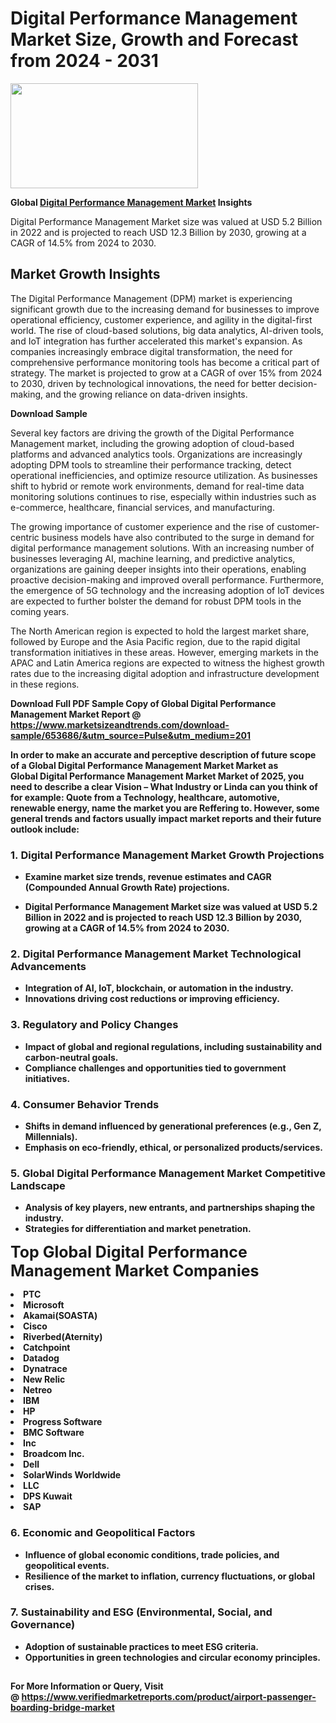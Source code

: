 <H1>Digital Performance Management Market Size, Growth and Forecast from 2024 - 2031</H1><img class="aligncenter size-medium wp-image-584254" src="https://thirdeyenews.in/wp-content/uploads/2024/09/Global-Market-Research-300x168.jpeg" alt="" width="300" height="168" /><p><strong>Global&nbsp;<a href="https://www.marketsizeandtrends.com/download-sample/653686/&amp;utm_source=Pulse&amp;utm_medium=201">Digital Performance Management Market</a> Insights</strong></p><p>Digital Performance Management Market size was valued at USD 5.2 Billion in 2022 and is projected to reach USD 12.3 Billion by 2030, growing at a CAGR of 14.5% from 2024 to 2030.</p><p><h2>Market Growth Insights</h2> <p>The Digital Performance Management (DPM) market is experiencing significant growth due to the increasing demand for businesses to improve operational efficiency, customer experience, and agility in the digital-first world. The rise of cloud-based solutions, big data analytics, AI-driven tools, and IoT integration has further accelerated this market's expansion. As companies increasingly embrace digital transformation, the need for comprehensive performance monitoring tools has become a critical part of strategy. The market is projected to grow at a CAGR of over 15% from 2024 to 2030, driven by technological innovations, the need for better decision-making, and the growing reliance on data-driven insights.</p> <p><strong>Download Sample</strong></p> <p>Several key factors are driving the growth of the Digital Performance Management market, including the growing adoption of cloud-based platforms and advanced analytics tools. Organizations are increasingly adopting DPM tools to streamline their performance tracking, detect operational inefficiencies, and optimize resource utilization. As businesses shift to hybrid or remote work environments, demand for real-time data monitoring solutions continues to rise, especially within industries such as e-commerce, healthcare, financial services, and manufacturing.</p> <p>The growing importance of customer experience and the rise of customer-centric business models have also contributed to the surge in demand for digital performance management solutions. With an increasing number of businesses leveraging AI, machine learning, and predictive analytics, organizations are gaining deeper insights into their operations, enabling proactive decision-making and improved overall performance. Furthermore, the emergence of 5G technology and the increasing adoption of IoT devices are expected to further bolster the demand for robust DPM tools in the coming years.</p> <p>The North American region is expected to hold the largest market share, followed by Europe and the Asia Pacific region, due to the rapid digital transformation initiatives in these areas. However, emerging markets in the APAC and Latin America regions are expected to witness the highest growth rates due to the increasing digital adoption and infrastructure development in these regions.</p> <p><strong></p><p><span class=""><strong>Download Full PDF Sample Copy of Global Digital Performance Management Market Report</strong> @ <a href="https://www.marketsizeandtrends.com/download-sample/653686/&amp;utm_source=Pulse&amp;utm_medium=201" target="_blank">https://www.marketsizeandtrends.com/download-sample/653686/&amp;utm_source=Pulse&amp;utm_medium=201</a></span></p><p>In order to make an accurate and perceptive description of future scope of a Global&nbsp;Digital Performance Management Market Market as Global&nbsp;Digital Performance Management Market Market of 2025, you need to describe a clear Vision &ndash; What Industry or Linda can you think of for example: Quote from a Technology, healthcare, automotive, renewable energy, name the market you are Reffering to. However, some general trends and factors usually impact market reports and their future outlook include:</p><h3>1.&nbsp;<strong>Digital Performance Management Market Growth Projections</strong></h3><ul><li>Examine market size trends, revenue estimates and CAGR (Compounded Annual Growth Rate) projections.</li><li><p>Digital Performance Management Market size was valued at USD 5.2 Billion in 2022 and is projected to reach USD 12.3 Billion by 2030, growing at a CAGR of 14.5% from 2024 to 2030.</p></li></ul><h3>2.&nbsp;<strong>Digital Performance Management Market Technological Advancements</strong></h3><ul><li>Integration of AI, IoT, blockchain, or automation in the industry.</li><li>Innovations driving cost reductions or improving efficiency.</li></ul><h3>3.&nbsp;<strong>Regulatory and Policy Changes</strong></h3><ul><li>Impact of global and regional regulations, including sustainability and carbon-neutral goals.</li><li>Compliance challenges and opportunities tied to government initiatives.</li></ul><h3>4.&nbsp;<strong>Consumer Behavior Trends</strong></h3><ul><li>Shifts in demand influenced by generational preferences (e.g., Gen Z, Millennials).</li><li>Emphasis on eco-friendly, ethical, or personalized products/services.</li></ul><h3>5.&nbsp;<strong>Global Digital Performance Management Market Competitive Landscape</strong></h3><ul><li>Analysis of key players, new entrants, and partnerships shaping the industry.</li><li>Strategies for differentiation and market penetration.</li></ul><p data-pm-slice="1 1 []"><span style="color: inherit; font-family: inherit; font-size: 25px;">Top Global Digital Performance Management Market Companies</span></p><div class="" data-test-id=""><p><li>PTC</li><li> Microsoft</li><li> Akamai(SOASTA)</li><li> Cisco</li><li> Riverbed(Aternity)</li><li> Catchpoint</li><li> Datadog</li><li> Dynatrace</li><li> New Relic</li><li> Netreo</li><li> IBM</li><li> HP</li><li> Progress Software</li><li> BMC Software</li><li>Inc</li><li> Broadcom Inc.</li><li> Dell</li><li> SolarWinds Worldwide</li><li> LLC</li><li> DPS Kuwait</li><li> SAP</li></p></div><h3>6.&nbsp;<strong>Economic and Geopolitical Factors</strong></h3><ul><li>Influence of global economic conditions, trade policies, and geopolitical events.</li><li>Resilience of the market to inflation, currency fluctuations, or global crises.</li></ul><h3>7.&nbsp;<strong>Sustainability and ESG (Environmental, Social, and Governance)</strong></h3><ul><li>Adoption of sustainable practices to meet ESG criteria.</li><li>Opportunities in green technologies and circular economy principles.</li></ul><h2><strong style="font-size: 14px;">For More Information or Query, Visit @&nbsp;</strong><a style="background-color: #ffffff; font-size: 14px;" href="https://www.marketsizeandtrends.com/report/digital-performance-management-market/" target="_blank">https://www.verifiedmarketreports.com/product/airport-passenger-boarding-bridge-market</a></h2>
